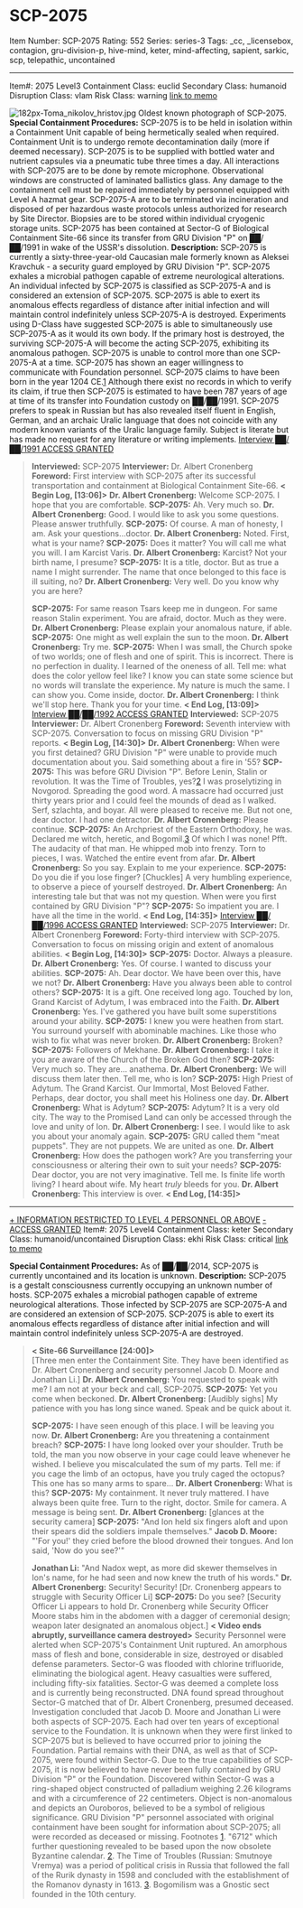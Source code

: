 # SCP-2075
Item Number: SCP-2075
Rating: 552
Series: series-3
Tags: _cc, _licensebox, contagion, gru-division-p, hive-mind, keter, mind-affecting, sapient, sarkic, scp, telepathic, uncontained

---

Item#: 2075
Level3
Containment Class:
euclid
Secondary Class:
humanoid
Disruption Class:
vlam
Risk Class:
warning
[link to memo](/classification-committee-memo)  

  

![182px-Toma_nikolov_hristov.jpg](https://scp-wiki.wdfiles.com/local--files/scp-2075/182px-Toma_nikolov_hristov.jpg)
Oldest known photograph of SCP-2075.
**Special Containment Procedures:** SCP-2075 is to be held in isolation within a Containment Unit capable of being hermetically sealed when required. Containment Unit is to undergo remote decontamination daily (more if deemed necessary). SCP-2075 is to be supplied with bottled water and nutrient capsules via a pneumatic tube three times a day. All interactions with SCP-2075 are to be done by remote microphone.
Observational windows are constructed of laminated ballistics glass. Any damage to the containment cell must be repaired immediately by personnel equipped with Level A hazmat gear. SCP-2075-A are to be terminated via incineration and disposed of per hazardous waste protocols unless authorized for research by Site Director. Biopsies are to be stored within individual cryogenic storage units.
SCP-2075 has been contained at Sector-G of Biological Containment Site-66 since its transfer from GRU Division "P" on ██/██/1991 in wake of the USSR's dissolution.
**Description:** SCP-2075 is currently a sixty-three-year-old Caucasian male formerly known as Aleksei Kravchuk - a security guard employed by GRU Division "P". SCP-2075 exhales a microbial pathogen capable of extreme neurological alterations. An individual infected by SCP-2075 is classified as SCP-2075-A and is considered an extension of SCP-2075. SCP-2075 is able to exert its anomalous effects regardless of distance after initial infection and will maintain control indefinitely unless SCP-2075-A is destroyed. Experiments using D-Class have suggested SCP-2075 is able to simultaneously use SCP-2075-A as it would its own body. If the primary host is destroyed, the surviving SCP-2075-A will become the acting SCP-2075, exhibiting its anomalous pathogen. SCP-2075 is unable to control more than one SCP-2075-A at a time.
SCP-2075 has shown an eager willingness to communicate with Foundation personnel. SCP-2075 claims to have been born in the year 1204 CE.[1](javascript:;) Although there exist no records in which to verify its claim, if true then SCP-2075 is estimated to have been 787 years of age at time of its transfer into Foundation custody on ██/██/1991.
SCP-2075 prefers to speak in Russian but has also revealed itself fluent in English, German, and an archaic Uralic language that does not coincide with any modern known variants of the Uralic language family. Subject is literate but has made no request for any literature or writing implements.
[Interview ██/██/1991 ](javascript:;)
[ACCESS GRANTED](javascript:;)
> **Interviewed:** SCP-2075
> **Interviewer:** Dr. Albert Cronenberg
> **Foreword:** First interview with SCP-2075 after its successful transportation and containment at Biological Containment Site-66.
> **< Begin Log, [13:06]>**
> **Dr. Albert Cronenberg:** Welcome SCP-2075. I hope that you are comfortable.
> **SCP-2075:** Ah. Very much so.
> **Dr. Albert Cronenberg:** Good. I would like to ask you some questions. Please answer truthfully.
> **SCP-2075:** Of course. A man of honesty, I am. Ask your questions…doctor.
> **Dr. Albert Cronenberg:** Noted. First, what is your name?
> **SCP-2075:** Does it matter? You will call me what you will. I am Karcist Varis.
> **Dr. Albert Cronenberg:** Karcist? Not your birth name, I presume?
> **SCP-2075:** It is a title, doctor. But as true a name I might surrender. The name that once belonged to this face is ill suiting, no?
> **Dr. Albert Cronenberg:** Very well. Do you know why you are here?  
>    
>  **SCP-2075:** For same reason Tsars keep me in dungeon. For same reason Stalin experiment. You are afraid, doctor. Much as they were.
> **Dr. Albert Cronenberg:** Please explain your anomalous nature, if able.
> **SCP-2075:** One might as well explain the sun to the moon.
> **Dr. Albert Cronenberg:** Try me.
> **SCP-2075:** When I was small, the Church spoke of two worlds; one of flesh and one of spirit. This is incorrect. There is no perfection in duality. I learned of the oneness of all. Tell me: what does the color yellow feel like? I know you can state some science but no words will translate the experience. My nature is much the same.
> I can show you. Come inside, doctor.
> **Dr. Albert Cronenberg:** I think we'll stop here. Thank you for your time.
> **< End Log, [13:09]>**
[Interview ██/██/1992 ](javascript:;)
[ACCESS GRANTED](javascript:;)
> **Interviewed:** SCP-2075
> **Interviewer:** Dr. Albert Cronenberg
> **Foreword:** Seventh interview with SCP-2075. Conversation to focus on missing GRU Division "P" reports.
> **< Begin Log, [14:30]>**
> **Dr. Albert Cronenberg:** When were you first detained? GRU Division "P" were unable to provide much documentation about you. Said something about a fire in '55?
> **SCP-2075:** This was before GRU Division "P". Before Lenin, Stalin or revolution. It was the Time of Troubles, yes?[2](javascript:;)
> I was proselytizing in Novgorod. Spreading the good word. A massacre had occurred just thirty years prior and I could feel the mounds of dead as I walked. Serf, szlachta, and boyar. All were pleased to receive me.
> But not one, dear doctor. I had one detractor.
> **Dr. Albert Cronenberg:** Please continue.
> **SCP-2075:** An Archpriest of the Eastern Orthodoxy, he was. Declared me witch, heretic, and Bogomil.[3](javascript:;) Of which I was none! Pfft. The audacity of that man.
> He whipped mob into frenzy. Torn to pieces, I was. Watched the entire event from afar.
> **Dr. Albert Cronenberg:** So you say. Explain to me your experience.
> **SCP-2075:** Do you die if you lose finger? [Chuckles] A very humbling experience, to observe a piece of yourself destroyed.
> **Dr. Albert Cronenberg:** An interesting tale but that was not my question. When were you first contained by GRU Division "P"?
> **SCP-2075:** So impatient you are. I have all the time in the world.
> **< End Log, [14:35]>**
[Interview ██/██/1996 ](javascript:;)
[ACCESS GRANTED](javascript:;)
> **Interviewed:** SCP-2075
> **Interviewer:** Dr. Albert Cronenberg
> **Foreword:** Forty-third interview with SCP-2075. Conversation to focus on missing origin and extent of anomalous abilities.
> **< Begin Log, [14:30]>**
> **SCP-2075:** Doctor. Always a pleasure.
> **Dr. Albert Cronenberg:** Yes. Of course. I wanted to discuss your abilities.
> **SCP-2075:** Ah. Dear doctor. We have been over this, have we not?
> **Dr. Albert Cronenberg:** Have you always been able to control others?
> **SCP-2075:** It is a gift. One received long ago. Touched by Ion, Grand Karcist of Adytum, I was embraced into the Faith.
> **Dr. Albert Cronenberg:** Yes. I've gathered you have built some superstitions around your ability.
> **SCP-2075:** I knew you were heathen from start. You surround yourself with abominable machines. Like those who wish to fix what was never broken.
> **Dr. Albert Cronenberg:** Broken?
> **SCP-2075:** Followers of Mekhane.
> **Dr. Albert Cronenberg:** I take it you are aware of the Church of the Broken God then?
> **SCP-2075:** Very much so. They are… anathema.
> **Dr. Albert Cronenberg:** We will discuss them later then. Tell me, who is Ion?
> **SCP-2075:** High Priest of Adytum. The Grand Karcist. Our Immortal, Most Beloved Father.
> Perhaps, dear doctor, you shall meet his Holiness one day.
> **Dr. Albert Cronenberg:** What is Adytum?
> **SCP-2075:** Adytum? It is a very old city. The way to the Promised Land can only be accessed through the love and unity of Ion.
> **Dr. Albert Cronenberg:** I see. I would like to ask you about your anomaly again.
> **SCP-2075:** GRU called them "meat puppets". They are not puppets. We are united as one.
> **Dr. Albert Cronenberg:** How does the pathogen work? Are you transferring your consciousness or altering their own to suit your needs?
> **SCP-2075:** Dear doctor, you are not very imaginative.
> Tell me. Is finite life worth living? I heard about wife. My heart *truly* bleeds for you.
> **Dr. Albert Cronenberg:** This interview is over.
> **< End Log, [14:35]>**
* * *
[\+ INFORMATION RESTRICTED TO LEVEL 4 PERSONNEL OR ABOVE](javascript:;)
[\- ACCESS GRANTED](javascript:;)
Item#: 2075
Level4
Containment Class:
keter
Secondary Class:
humanoid/uncontained
Disruption Class:
ekhi
Risk Class:
critical
[link to memo](/classification-committee-memo)  

**Special Containment Procedures:** As of ██/██/2014, SCP-2075 is currently uncontained and its location is unknown.
**Description:** SCP-2075 is a gestalt consciousness currently occupying an unknown number of hosts. SCP-2075 exhales a microbial pathogen capable of extreme neurological alterations. Those infected by SCP-2075 are SCP-2075-A and are considered an extension of SCP-2075. SCP-2075 is able to exert its anomalous effects regardless of distance after initial infection and will maintain control indefinitely unless SCP-2075-A are destroyed.
> **< Site-66 Surveillance [24:00]>**  
>  [Three men enter the Containment Site. They have been identified as Dr. Albert Cronenberg and security personnel Jacob D. Moore and Jonathan Li.]
> **Dr. Albert Cronenberg:** You requested to speak with me? I am not at your beck and call, SCP-2075.
> **SCP-2075:** Yet you come when beckoned.
> **Dr. Albert Cronenberg:** [Audibly sighs] My patience with you has long since waned. Speak and be quick about it.  
>    
>  **SCP-2075:** I have seen enough of this place. I will be leaving you now.
> **Dr. Albert Cronenberg:** Are you threatening a containment breach?
> **SCP-2075:** I have long looked over your shoulder. Truth be told, the man you now observe in your cage could leave whenever he wished. I believe you miscalculated the sum of my parts. Tell me: if you cage the limb of an octopus, have you truly caged the octopus? This one has so many arms to spare…
> **Dr. Albert Cronenberg:** What is this?
> **SCP-2075:** My containment. It never truly mattered. I have always been quite free. Turn to the right, doctor. Smile for camera. A message is being sent.
> **Dr. Albert Cronenberg:** [glances at the security camera]
> **SCP-2075:** "And Ion held six fingers aloft and upon their spears did the soldiers impale themselves."
> **Jacob D. Moore:** "'For you!' they cried before the blood drowned their tongues. And Ion said, 'Now do you see?'"  
>    
>  **Jonathan Li:** "And Nadox wept, as more did skewer themselves in Ion's name, for he had seen and now knew the truth of his words."
> **Dr. Albert Cronenberg:** Security! Security! [Dr. Cronenberg appears to struggle with Security Officer Li]
> **SCP-2075:** Do you see?
> [Security Officer Li appears to hold Dr. Cronenberg while Security Officer Moore stabs him in the abdomen with a dagger of ceremonial design; weapon later designated an anomalous object.]
> **< Video ends abruptly, surveillance camera destroyed>**
Security Personnel were alerted when SCP-2075's Containment Unit ruptured. An amorphous mass of flesh and bone, considerable in size, destroyed or disabled defense parameters. Sector-G was flooded with chlorine trifluoride, eliminating the biological agent. Heavy casualties were suffered, including fifty-six fatalities. Sector-G was deemed a complete loss and is currently being reconstructed. DNA found spread throughout Sector-G matched that of Dr. Albert Cronenberg, presumed deceased.
Investigation concluded that Jacob D. Moore and Jonathan Li were both aspects of SCP-2075. Each had over ten years of exceptional service to the Foundation. It is unknown when they were first linked to SCP-2075 but is believed to have occurred prior to joining the Foundation. Partial remains with their DNA, as well as that of SCP-2075, were found within Sector-G. Due to the true capabilities of SCP-2075, it is now believed to have never been fully contained by GRU Division "P" or the Foundation.
Discovered within Sector-G was a ring-shaped object constructed of palladium weighing 2.26 kilograms and with a circumference of 22 centimeters. Object is non-anomalous and depicts an Ouroboros, believed to be a symbol of religious significance.
GRU Division "P" personnel associated with original containment have been sought for information about SCP-2075; all were recorded as deceased or missing.
Footnotes
[1](javascript:;). "6712" which further questioning revealed to be based upon the now obsolete Byzantine calendar.
[2](javascript:;). The Time of Troubles (Russian: Smutnoye Vremya) was a period of political crisis in Russia that followed the fall of the Rurik dynasty in 1598 and concluded with the establishment of the Romanov dynasty in 1613.
[3](javascript:;). Bogomilism was a Gnostic sect founded in the 10th century.